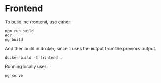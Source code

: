 # Frontend

To build the frontend, use either:
```
npm run build 
#or 
ng build
```
And then build in docker, since it uses the output from the previous output.
```
docker build -t frontend .
```

Running locally uses:
```
ng serve
```
